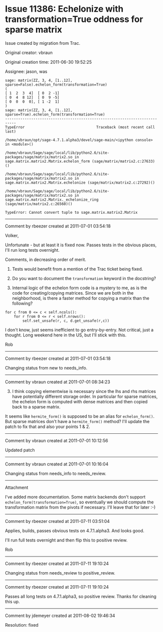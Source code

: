 # Issue 11386: Echelonize with transformation=True oddness for sparse matrix

Issue created by migration from Trac.

Original creator: vbraun

Original creation time: 2011-06-30 19:52:25

Assignee: jason, was


```
sage: matrix(ZZ, 3, 4, [1..12], sparse=False).echelon_form(transformation=True)
(
[ 1  2  3  4]  [ 0  2 -1]
[ 0  4  8 12]  [ 0  9 -5]
[ 0  0  0  0], [ 1 -2  1]
)
sage: matrix(ZZ, 3, 4, [1..12], sparse=True).echelon_form(transformation=True)
---------------------------------------------------------------------------
TypeError                                 Traceback (most recent call last)

/home/vbraun/opt/sage-4.7.1.alpha3/devel/sage-main/<ipython console> in <module>()

/home/vbraun/Sage/sage/local/lib/python2.6/site-packages/sage/matrix/matrix2.so in sage.matrix.matrix2.Matrix.echelon_form (sage/matrix/matrix2.c:27633)()

/home/vbraun/Sage/sage/local/lib/python2.6/site-packages/sage/matrix/matrix2.so in sage.matrix.matrix2.Matrix.echelonize (sage/matrix/matrix2.c:27292)()

/home/vbraun/Sage/sage/local/lib/python2.6/site-packages/sage/matrix/matrix2.so in sage.matrix.matrix2.Matrix._echelonize_ring (sage/matrix/matrix2.c:26560)()

TypeError: Cannot convert tuple to sage.matrix.matrix2.Matrix
```



---

Comment by rbeezer created at 2011-07-01 03:54:18

Volker,

Unfortunate - but at least it is fixed now.  Passes tests in the obvious places, I'll run long tests overnight.

Comments, in decreasing order of merit.

1.  Tests would benefit from a mention of the Trac ticket being fixed.

2.  Do you want to document the `transformation` keyword in the docstring?

3.  Internal logic of the echelon form code is a mystery to me, as is the code for creating/copying matrices.  Since we are both in the neighborhood, is there a faster method for copying a matrix than the following?


```
for c from 0 <= c < self.ncols():
    for r from 0 <= r < self.nrows():
        self.set_unsafe(r, c, d.get_unsafe(r,c))
```


I don't know, just seems inefficient to go entry-by-entry.  Not critical, just a thought.  Long weekend here in the US, but I'll stick with this.

Rob


---

Comment by rbeezer created at 2011-07-01 03:54:18

Changing status from new to needs_info.


---

Comment by vbraun created at 2011-07-01 08:34:23

3. I think copying elementwise is necessary since the lhs and rhs matrices have potentially different storage order. In particular for sparse matrices, the echelon form is computed with dense matrices and then copied back to a sparse matrix.

It seems like `hermite_form()` is supposed to be an alias for `echelon_form()`. But sparse matrices don't have a `hermite_form()` method? I'll update the patch to fix that and also your points 1 & 2.


---

Comment by vbraun created at 2011-07-01 10:12:56

Updated patch


---

Comment by vbraun created at 2011-07-01 10:16:04

Changing status from needs_info to needs_review.


---

Attachment

I've added more documentation. Some matrix backends don't support `echelon_form(transformation=True)`, so eventually we should compute the transformation matrix from the pivots if necessary. I'll leave that for later :-)


---

Comment by rbeezer created at 2011-07-11 03:51:04

Applies, builds, passes obvious tests on 4.7.1.alpha3.  And looks good.

I'll run full tests overnight and then flip this to positive review.

Rob


---

Comment by rbeezer created at 2011-07-11 19:10:24

Changing status from needs_review to positive_review.


---

Comment by rbeezer created at 2011-07-11 19:10:24

Passes all long tests on 4.7.1.alpha3, so positive review.  Thanks for cleaning this up.


---

Comment by jdemeyer created at 2011-08-02 19:46:34

Resolution: fixed
